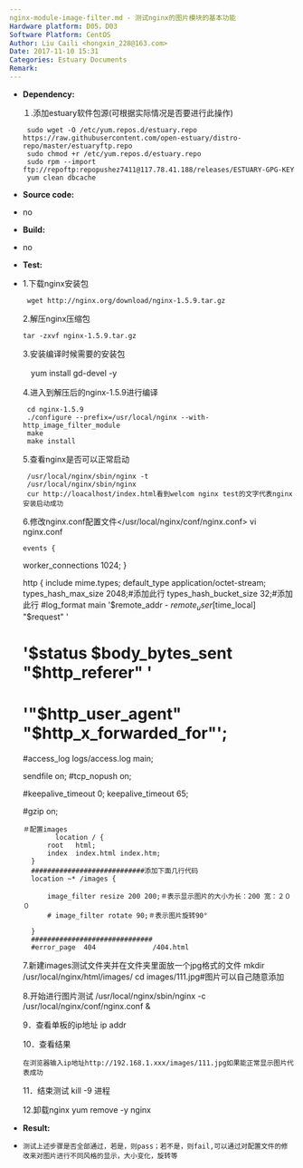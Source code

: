 ```yaml
---
nginx-module-image-filter.md - 测试nginx的图片模块的基本功能
Hardware platform: D05，D03
Software Platform: CentOS
Author: Liu Caili <hongxin_228@163.com>  
Date: 2017-11-10 15:31
Categories: Estuary Documents  
Remark:
---
```

- **Dependency:**
    
    １.添加estuary软件包源(可根据实际情况是否要进行此操作)

       sudo wget -O /etc/yum.repos.d/estuary.repo https://raw.githubusercontent.com/open-estuary/distro-repo/master/estuaryftp.repo     
       sudo chmod +r /etc/yum.repos.d/estuary.repo               
       sudo rpm --import ftp://repoftp:repopushez7411@117.78.41.188/releases/ESTUARY-GPG-KEY               
       yum clean dbcache

- **Source code:**
- 
    no

- **Build:**
- 
    no

- **Test:**
- 
     1.下载nginx安装包

       wget http://nginx.org/download/nginx-1.5.9.tar.gz

     2.解压nginx压缩包

      tar -zxvf nginx-1.5.9.tar.gz

     3.安装编译时候需要的安装包

    　yum install gd-devel -y

     4.进入到解压后的nginx-1.5.9进行编译

       cd nginx-1.5.9
       ./configure --prefix=/usr/local/nginx --with-http_image_filter_module
       make
       make install
       
     5.查看nginx是否可以正常启动

       /usr/local/nginx/sbin/nginx -t
       /usr/local/nginx/sbin/nginx
       cur http://loacalhost/index.html看到welcom nginx test的文字代表nginx安装启动成功
       
     6.修改nginx.conf配置文件</usr/local/nginx/conf/nginx.conf>
      vi nginx.conf
      
      events {
    worker_connections  1024;
    }


    http {
    include       mime.types;
    default_type  application/octet-stream;
    types_hash_max_size 2048;#添加此行
    types_hash_bucket_size 32;#添加此行
    #log_format  main  '$remote_addr - $remote_user [$time_local] "$request" '
    #                  '$status $body_bytes_sent "$http_referer" '
    #                  '"$http_user_agent" "$http_x_forwarded_for"';

    #access_log  logs/access.log  main;

    sendfile        on;
    #tcp_nopush     on;

    #keepalive_timeout  0;
    keepalive_timeout  65;

    #gzip  on;

      ＃配置images
              location / {
            root   html;
            index  index.html index.htm;
        }
        ############################添加下面几行代码
		location ~* /images {
            
            image_filter resize 200 200;＃表示显示图片的大小为长：200 宽：２００
            # image_filter rotate 90;＃表示图片旋转90°
            
		}
        ##############################
        #error_page  404              /404.html
       
     7.新建images测试文件夹并在文件夹里面放一个jpg格式的文件
       mkdir /usr/local/nginx/html/images/
       cd images/111.jpg#图片可以自己随意添加
       
     8.开始进行图片测试
       /usr/local/nginx/sbin/nginx -c /usr/local/nginx/conf/nginx.conf &
     
     9．查看单板的ip地址
       ip addr
     
    10．查看结果

      在浏览器输入ip地址http://192.168.1.xxx/images/111.jpg如果能正常显示图片代表成功
     
     11．结束测试
       kill -9 进程
       
     12.卸载nginx
       yum remove -y nginx
       
     
  
- **Result:**
- 
      测试上述步骤是否全部通过，若是，则pass；若不是，则fail,可以通过对配置文件的修改来对图片进行不同风格的显示，大小变化，旋转等
